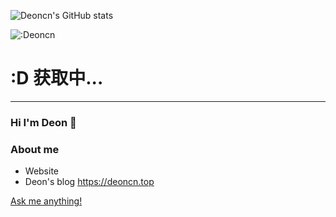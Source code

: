 ![Deoncn's GitHub stats](https://github-readme-stats.vercel.app/api?username=deoncn&bg_color=30,e96443,904e95&title_color=fff&text_color=fff)           

![:Deoncn](https://count.getloli.com/get/@deoncn?theme=rule34)


<h1 id="hitokoto_text">:D 获取中...</h1><hr/>

### Hi I'm Deon 👋

### About me

- Website 
- Deon's blog https://deoncn.top

[Ask me anything!](https://github.com/deoncn/deoncn/issues/new)
